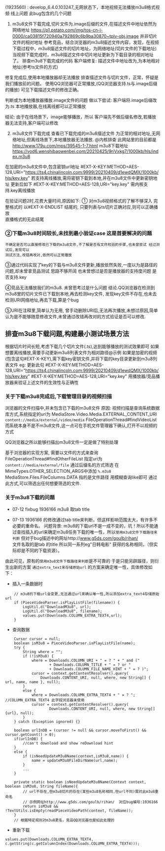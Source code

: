    (1923560) : develop_6.4.0.103247_无网状态下，本地视频无法播放m3u8格式视频 线上问题
   此bug包含的几个问题
1. m3u8文件下载完成,切片文件为.image后缀的文件,在描述文件中地址依然为网络地址 https://p1.pstatp.com/img/tos-cn-i-0000/ca03815f720940a792869c6b9ba30870~tplv-obj.image
并非切片文件的相对地址
参考竞品，结合浏览器的m3u8描述文件内容，发现，在视频下载过程中，m3u8描述文件的切片地址，为网络地址(切片文件的下载地址)
当视频下载完成时，m3u8描述文件中切片地址更新为下载目录的相对地址了。
排查m3u8下载完成的代码
客户端修复: 描述文件中地址改为,为本地相对地址(参考ts文件的方式)

修复完成后,使用本地播放器却无法播放
 排查描述文件与切片文件，正常，怀疑是我们播放前的问题。
使用QQ浏览器可正常播放,(QQ浏览器支持.ts与.image后缀的播放) 可见下载描述文件的修改正确。

判断或为本地播放器播放.image文件的问题
做以下尝试: 客户端将.image后缀改为.ts
本地播放器,在线离线都可以正常播放

结论:
由于在线场景下，image能够播放，所以
客户端先不做后缀名修改,若播放器无法支持,客户端可以修改

2. m3u8文件下载完成
查看已下载完成的m3u8描述文件
为正常的相对地址,无网络地址,但离线场景下,本地播放器无法播放. @内核排查
此网站里的目前都是
http://www.179u.com/mps/39545-1-7.html
m3u8下载地址
https://vod6.wenshibaowenbei.com/20210425/9riVxkg7/1000kb/hls/index.m3u8

在加密的m3u8文件中,包含密钥url地址
#EXT-X-KEY:METHOD=AES-128,URI="https://ts4.chinalincoln.com:9999/20210409/d1ewdQMX/1000kb/hls/key.key"
若支持离线播放,需将密钥下载到本地,并在m3u8文件中更新密钥地址
更新后如下
#EXT-X-KEY:METHOD=AES-128,URI="key.key"
需内核支持.key离线播放

在验证问题2时,花费大量时间,原因如下:
① 对m3u8视频格式的了解不够深入
    完整格式的 以#EXT-X-ENDLIST 结尾的, 只要列表与ts切片正确对应,则可以正确播放  
    直播格式的无此结尾
    
### ②下载m3u8时间较长,未找到最小验证case  这是首要解决的问题
    不确定是否可以直接修改已下载的m3u8文件,不了解是否有文件校验的步骤,也未曾尝试 经过测试后,发现可以
    测试方法,改错再改对,依然可以正常播放

③通过代码实现了key的下载与m3u8文件更新,播放依然失败,一度以为是路径的问题,却未曾拿竞品测试 思路不够开阔
    也未曾想过是否是播放器的支持度问题 是否支持.key

④竞品无法播放我们的m3u8. 未曾思考过是什么问题
    结论.QQ浏览器在检测到m3u8里的切片文件已下载到本地,再去检测key文件, 发现key文件不存在,也未去检测URI网络地址,再去下载,算是个bug

⑤URI在注释里,简单认为无用, 曾手动删除URI后,无法再次播放,未想过原因,简单认为是不能够随意修改文件,未曾通过改错再改对的方式验证是否可以修改.

## 排查m3u8下载问题,构建最小测试场景方法
根据切片时间长短,考虑下载几个切片文件(.ts),达到能够播放的测试效果即可
如果想要离线播放,需要手动更新m3u8列表文件为相对路径@示例
如果是加密的视频(包含这句#EXT-X-KEY),需下载key密钥文件,并将下载的key目录更新到m3u8列表文件
eg: 更新此句
#EXT-X-KEY:METHOD=AES-128,URI="https://ts4.chinalincoln.com:9999/20210409/d1ewdQMX/1000kb/hls/key.key"
#EXT-X-KEY:METHOD=AES-128,URI="key.key"
用播放器/竞品播放器来验证上述文件的生效性与正确性


### 关于下载m3u8完成后,下载管理目录的视频扫描
浏览器的文件扫描中,并未包含已下载的m3u8文件
原因: 视频扫描是查询系统数据库方式,系统指定的uri为 MediaStore.Video.Media.EXTERNAL_CONTENT_URI `content://media/external/video/media`
FileOperationThread#findVideoList
而系统本身不是不m3u8文件,这一点可在手机文件管理器下确认,打开不以视频的方式

QQ浏览器之所以能够扫描出m3u8文件一定是做了特别处理

基于浏览器的实现方案, 需要以文件的方式来查询
FileOperationThread#findOtherFileList 指定uri为 `content://media/external/file`
通过后缀名的方式筛选 在MimeTypes.OTHER_SELECTION_ARGS中添加 `%.m3u8` MediaStore.Files.FileColumns.DATA 指的是文件路径 用模糊查询like即可 通过此方式,可以筛选出任何想要筛选的文件.



### 关于m3u8下载的问题
- 07-12
fixbug 1936166
m3u8 取tab title

- 07-13
1936166 的修改通过tab title来判断，但这样影响范围太大，有许多不必要的重命名。
问题背景:
m3u8的下载url不是一成不变的，坑！所以不能通过查找插入的url来确定m3u8任务下载的唯一性，所以`使用m3u8文件下载路径来判断`
但对于bug描述中的网址http://www.g5ds.com/goulb/rihan/  
文件名取的是tab 的title 所以同一系列eg"日韩电影" 获得的名称相同，（但实际却是不同的下载资源）。

由此可见，原有的`使用m3u8文件下载路径来判断`是不可靠的
于是只能另辟蹊径，则衍生出新的方案
`通过extra_text来存储原始url` 的方案来确定唯一性，具体修改如下：

- 插入一条数据时 
```
    // m3u8的下载url会变更,无法通过url来确认唯一性,所以添加extra_text4存储原始url
    if (PieceVideoParser.isPlayListFile(filename)) {
        LogUtil.d("DownloadM3u8", url);
        LogUtil.d("DownloadM3u8", filename);
        values.put(Downloads.COLUMN_EXTRA_TEXT4,url);
    }
```

- 查询数据
```
    Cursor cursor = null;
    boolean isM3u8 = PieceVideoParser.isPlayListFile(name);
    try {
        String where = "";
        if (!isM3u8) {
            where = Downloads.COLUMN_URI + " = ? " + " and ("
                    + Downloads.COLUMN_TITLE + " = ? or "
                    + Downloads.COLUMN_FILE_NAME_HINT + " = ? )";
            cursor = context.getContentResolver().query(
                Downloads.CONTENT_URI, null, where, new String[] { url, name, name }, null);
        }
        else {
            where = Downloads.COLUMN_EXTRA_TEXT4 + " = ? "; //COLUMN_EXTRA_TEXT4 此字段浏览器未使用
            cursor = context.getContentResolver().query(
                    Downloads.CONTENT_URI, null, where, new String[]{url}, null);
        }
    } catch (Exception ignored) {}

    boolean urlInDB = (cursor != null && cursor.moveToFirst() && cursor.getCount() > 0);
    if(urlInDB) {
        //can't download and show reDownload hint
    }
    else {
        if (isNeedUpdateM3u8Name(context,isM3u8,name)) {
            name = updateM3u8FileDirName(url,name);
        }
        ...
    }

    private static boolean isNeedUpdateM3u8Name(Context context, boolean isM3u8, String fileName){
        // url不存在,但m3u8切片的存在(某些m3u8名称相同,但url不同)需对此m3u8重命名
        // 示例网址http://www.g5ds.com/goulb/rihan/  对应bug编号:1936166
        return isM3u8 && !TextUtils.isEmpty(readPieceVideoPath(context, fileName));
    }
    // 根据特定规则对m3u8更名，竞品QQ浏览器也是如此处理的

```
- 重新下载
```
values.put(Downloads.COLUMN_EXTRA_TEXT4, c.getString(c.getColumnIndex(Downloads.COLUMN_EXTRA_TEXT4)));

```

